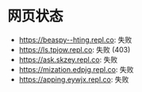 # 网页状态
- https://beaspy--hting.repl.co: 失败
- https://ls.tpjow.repl.co: 失败 (403)
- https://ask.skzey.repl.co: 失败
- https://mization.edpjg.repl.co: 失败
- https://apping.eywjx.repl.co: 失败
